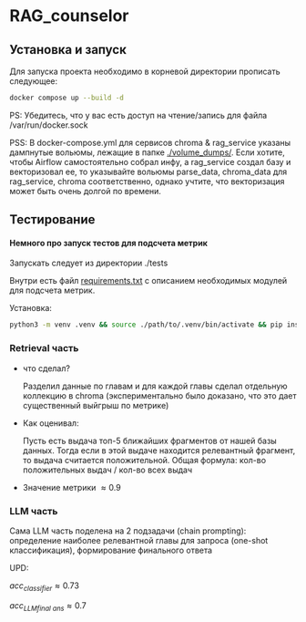 # RAG_counselor

## Установка и запуск
Для запуска проекта необходимо в корневой директории прописать следующее:
```bash
docker compose up --build -d
```

PS: Убедитесь, что у вас есть доступ на чтение/запись для файла /var/run/docker.sock

PSS:
В docker-compose.yml для сервисов chroma & rag_service указаны дампнутые вольюмы, лежащие в папке [./volume_dumps/](./volume_dumps). Если хотите, чтобы Airflow самостоятельно собрал инфу, а rag_service создал базу и векторизовал ее, то указывайте вольюмы parse_data, chroma_data для rag_service, chroma соответственно, однако учтите, что векторизация может быть очень долгой по времени.

## Тестирование
#### Немного про запуск тестов для подсчета метрик
Запускать следует из директории ./tests

Внутри есть файл [requirements.txt](./tests/requirements.txt) с описанием необходимых модулей для подсчета метрик.

Установка: 
```bash
python3 -m venv .venv && source ./path/to/.venv/bin/activate && pip install -r requirements.txt
```
### Retrieval часть
* что сделал?
  
  Разделил данные по главам и для каждой главы сделал отдельную коллекцию в chroma (экспериментально было доказано, что это дает существенный выйгрыш по метрике)
  
* Как оценивал:
  
  Пусть есть выдача топ-5 ближайших фрагментов от нашей базы данных. Тогда если в этой выдаче находится релевантный фрагмент, то выдача считается положительной. Общая формула: кол-во положительных выдач / кол-во всех выдач

* Значение метрики $\approx 0.9$

### LLM часть

Сама LLM часть поделена на 2 подзадачи (chain prompting): определение наиболее релевантной главы для запроса (one-shot классификация), формирование финального ответа

UPD:


$acc_{classifier}\approx0.73$

$acc_{LLM final\ ans}\approx0.7$


  